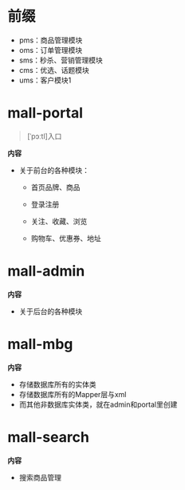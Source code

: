 # 前缀

- pms：商品管理模块
- oms：订单管理模块
- sms：秒杀、营销管理模块
- cms：优选、话题模块
- ums：客户模块1



# mall-portal

> [ˈpɔːtl]入口

**内容**

- 关于前台的各种模块：

  - 首页品牌、商品

  - 登录注册

  - 关注、收藏、浏览

  - 购物车、优惠券、地址

    



# mall-admin

**内容**

- 关于后台的各种模块





# mall-mbg

**内容**

- 存储数据库所有的实体类
- 存储数据库所有的Mapper层与xml
- 而其他非数据库实体类，就在admin和portal里创建 

# mall-search

**内容**

- 搜索商品管理
